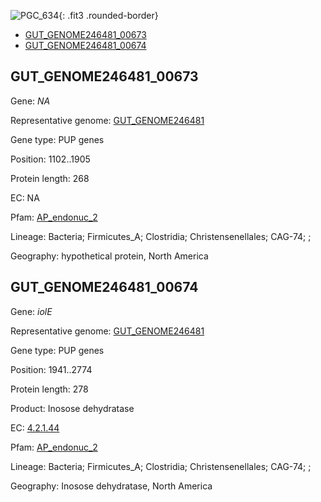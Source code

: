 ![PGC_634](../static/images/Clusters_figure/PGC_634.jpg){: .fit3 .rounded-border}

<ul id="myTab" class="nav nav-tabs">
  <li class="active">
        <a href="#tab1" data-toggle="tab">GUT_GENOME246481_00673</a>
  </li>
<li><a href="#tab2" data-toggle="tab">GUT_GENOME246481_00674</a></li>
</ul>

<div id="myTabContent" class="tab-content">
  <div class="tab-pane fade in active" id="tab1">

<h2 id="GUT_GENOME246481_00673">GUT_GENOME246481_00673</h2>
<p>Gene: <em>NA</em>
<p>Representative genome: <a href="https://www.ebi.ac.uk/metagenomics/genomes/MGYG-HGUT-03871">GUT_GENOME246481</a></p>
<p>Gene type: PUP genes</p>
<p>Position: 1102..1905</p>
<p>Protein length: 268</p>
<p>EC: NA</p>
<p>Pfam: <a href="http://pfam.xfam.org/family/AP_endonuc_2">AP_endonuc_2</a></p>

<p>Lineage: Bacteria; Firmicutes_A; Clostridia; Christensenellales; CAG-74; ; </p>
<p>Geography: hypothetical protein, North America</p>
  </div>

  <div class="tab-pane fade" id="tab2">

<h2 id="GUT_GENOME246481_00674">GUT_GENOME246481_00674</h2>
<p>Gene: <em>iolE</em></p>
<p>Representative genome: <a href="https://www.ebi.ac.uk/metagenomics/genomes/MGYG-HGUT-03871">GUT_GENOME246481</a></p>
<p>Gene type: PUP genes</p>
<p>Position: 1941..2774</p>
<p>Protein length: 278</p>
<p>Product: Inosose dehydratase</p>
<p>EC: <a href="https://www.brenda-enzymes.org/enzyme.php?ecno=4.2.1.44">4.2.1.44</a></p>
<p>Pfam: <a href="http://pfam.xfam.org/family/AP_endonuc_2">AP_endonuc_2</a></p>

<p>Lineage: Bacteria; Firmicutes_A; Clostridia; Christensenellales; CAG-74; ; </p>
<p>Geography: Inosose dehydratase, North America</p>

  </div>
</div>
